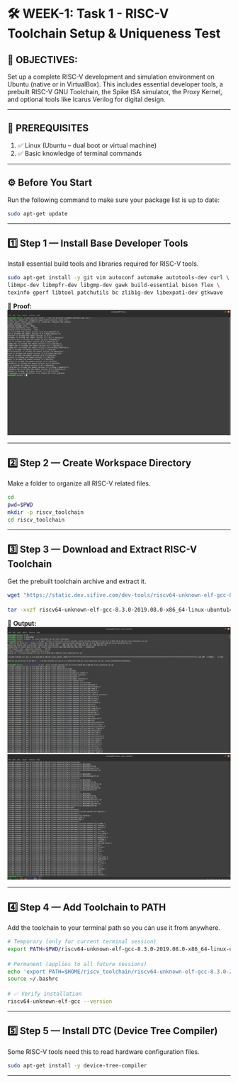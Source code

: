 # 🛠️ WEEK-1: Task 1 - RISC-V Toolchain Setup & Uniqueness Test

## 🎯 OBJECTIVES:
Set up a complete RISC-V development and simulation environment on Ubuntu (native or in VirtualBox). This includes essential developer tools, a prebuilt RISC-V GNU Toolchain, the Spike ISA simulator, the Proxy Kernel, and optional tools like Icarus Verilog for digital design.

---

## 🧰 PREREQUISITES
1. ✅ Linux (Ubuntu – dual boot or virtual machine)
2. ✅ Basic knowledge of terminal commands

---

## ⚙️ Before You Start

Run the following command to make sure your package list is up to date:

```bash
sudo apt-get update
```

---

## 1️⃣ Step 1 — Install Base Developer Tools

Install essential build tools and libraries required for RISC-V tools.

```bash
sudo apt-get install -y git vim autoconf automake autotools-dev curl \
libmpc-dev libmpfr-dev libgmp-dev gawk build-essential bison flex \
texinfo gperf libtool patchutils bc zlib1g-dev libexpat1-dev gtkwave
```

📸 **Proof:**
![Proof](task-1.png)

---

## 2️⃣ Step 2 — Create Workspace Directory

Make a folder to organize all RISC-V related files.

```bash
cd
pwd=$PWD
mkdir -p riscv_toolchain
cd riscv_toolchain
```

---

## 3️⃣ Step 3 — Download and Extract RISC-V Toolchain

Get the prebuilt toolchain archive and extract it.

```bash
wget "https://static.dev.sifive.com/dev-tools/riscv64-unknown-elf-gcc-8.3.0-2019.08.0-x86_64-linux-ubuntu14.tar.gz"

tar -xvzf riscv64-unknown-elf-gcc-8.3.0-2019.08.0-x86_64-linux-ubuntu14.tar.gz
```

📸 **Output:**
![Proof](task3-1.png)  
![Proof](task-3-3.png)

---

## 4️⃣ Step 4 — Add Toolchain to PATH

Add the toolchain to your terminal path so you can use it from anywhere.

```bash
# Temporary (only for current terminal session)
export PATH=$PWD/riscv64-unknown-elf-gcc-8.3.0-2019.08.0-x86_64-linux-ubuntu14/bin:$PATH

# Permanent (applies to all future sessions)
echo 'export PATH=$HOME/riscv_toolchain/riscv64-unknown-elf-gcc-8.3.0-2019.08.0-x86_64-linux-ubuntu14/bin:$PATH' >> ~/.bashrc
source ~/.bashrc

# ✅ Verify installation
riscv64-unknown-elf-gcc --version
```

---

## 5️⃣ Step 5 — Install DTC (Device Tree Compiler)

Some RISC-V tools need this to read hardware configuration files.

```bash
sudo apt-get install -y device-tree-compiler
```

---


